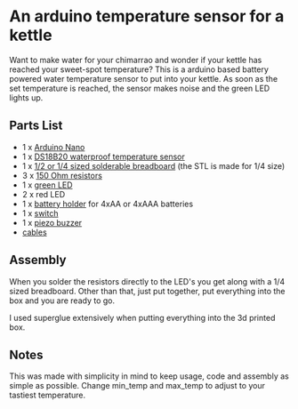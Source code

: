 # An arduino temperature sensor for a kettle

Want to make water for your chimarrao and wonder if your kettle has reached your sweet-spot temperature? This is a arduino based battery powered water temperature sensor to put into your kettle. As soon as the set temperature is reached, the sensor makes noise and the green LED lights up. 

## Parts List

- 1 x [Arduino Nano](https://amzn.to/3uV4884)
- 1 x [DS18B20 waterproof temperature sensor](https://amzn.to/3bWZaPK)
- 1 x [1/2 or 1/4 sized solderable breadboard](https://amzn.to/3bZ5xSD) (the STL is made for 1/4 size)
- 3 x [150 Ohm resistors](https://amzn.to/3qjB0nw)
- 1 x [green LED](https://amzn.to/2Ojiaj6)
- 2 x red LED
- 1 x [battery holder](https://amzn.to/3bX01Qs) for 4xAA or 4xAAA batteries
- 1 x [switch](https://amzn.to/2PBFaL3)
- 1 x [piezo buzzer](https://amzn.to/3v3yqFY)
- [cables](https://amzn.to/3ri11ou)

## Assembly

When you solder the resistors directly to the LED's you get along with a 1/4 sized breadboard. Other than that, just put together, put everything into the box and you are ready to go.

I used superglue extensively when putting everything into the 3d printed box. 

## Notes

This was made with simplicity in mind to keep usage, code and assembly as simple as possible. Change min_temp and max_temp to adjust to your tastiest temperature. 